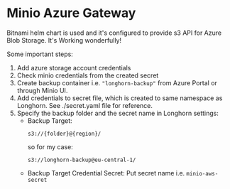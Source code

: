 # Minio Azure Gateway

Bitnami helm chart is used and it's configured to provide s3 API for Azure Blob Storage. It's Working wonderfully! 

Some important steps: 

1. Add azure storage account credentials
2. Check minio credentials from the created secret
3. Create backup container i.e. `"longhorn-backup"` from Azure Portal or through Minio UI. 
4. Add credentials to secret file, which is created to same namespace as Longhorn. See ./secret.yaml file for reference. 
5. Specify the backup folder and the secret name in Longhorn settings: 
    * Backup Target:
        ```
        s3://{folder}@{region}/
        ```
        so for my case: 
        ```
        s3://longhorn-backup@eu-central-1/
        ```
    * Backup Target Credential Secret: 
    Put secret name i.e. `minio-aws-secret`

